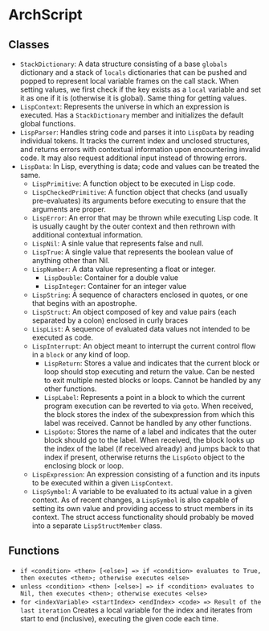 # ArchScript

## Classes
  - `StackDictionary`: A data structure consisting of a base `globals` dictionary and a stack of `locals` dictionaries that can be pushed and popped to represent local variable frames on the call stack. When setting values, we first check if the key exists as a `local` variable and set it as one if it is (otherwise it is global). Same thing for getting values.
  - `LispContext`: Represents the universe in which an expression is executed. Has a `StackDictionary` member and initializes the default global functions.
  - `LispParser`: Handles string code and parses it into `LispData` by reading individual tokens. It tracks the current index and unclosed structures, and returns errors with contextual information upon encountering invalid code. It may also request additional input instead of throwing errors.
  - `LispData`: In Lisp, everything is data; code and values can be treated the same.
    - `LispPrimitive`: A function object to be executed in Lisp code.
  	- `LispCheckedPrimitive`: A function object that checks (and usually pre-evaluates) its arguments before executing to ensure that the arguments are proper.
  	- `LispError`: An error that may be thrown while executing Lisp code. It is usually caught by the outer context and then rethrown with additional contextual information.
  	- `LispNil`: A sinle value that represents false and null.
  	- `LispTrue`: A single value that represents the boolean value of anything other than Nil.
	- `LispNumber`: A data value representing a float or integer.
	  - `LispDouble`: Container for a double value
	  - `LispInteger`: Container for an integer value
	- `LispString`: A sequence of characters enclosed in quotes, or one that begins with an apostrophe.
	- `LispStruct`: An object composed of key and value pairs (each separated by a colon) enclosed in curly braces
	- `LispList`: A sequence of evaluated data values not intended to be executed as code.
	- `LispInterrupt`: An object meant to interrupt the current control flow in a `block` or any kind of loop.
	  - `LispReturn`: Stores a value and indicates that the current block or loop should stop executing and return the value. Can be nested to exit multiple nested blocks or loops. Cannot be handled by any other functions.
	  - `LispLabel`: Represents a point in a block to which the current program execution can be reverted to via `goto`. When received, the block stores the index of the subexpression from which this label was received. Cannot be handled by any other functions.
	  - `LispGoto`: Stores the name of a label and indicates that the outer block should go to the label. When received, the block looks up the index of the label (if received already) and jumps back to that index if present, otherwise returns the `LispGoto` object to the enclosing block or loop.
	- `LispExpression`: An expression consisting of a function and its inputs to be executed within a given `LispContext`.
	- `LispSymbol`: A variable to be evaluated to its actual value in a given context. As of recent changes, a `LispSymbol` is also capable of setting its own value and providing access to struct members in its context. The struct access functionality should probably be moved into a separate `LispStructMember` class.
## Functions
  - `if <condition> <then> [<else>] => if <condition> evaluates to True, then executes <then>; otherwise executes <else>`
  - `unless <condition> <then> [<else>] => if <condition> evaluates to Nil, then executes <then>; otherwise executes <else>`
  - `for <indexVariable> <startIndex> <endIndex> <code> => Result of the last iteration` Creates a local variable for the index and iterates from start to end (inclusive), executing the given code each time.